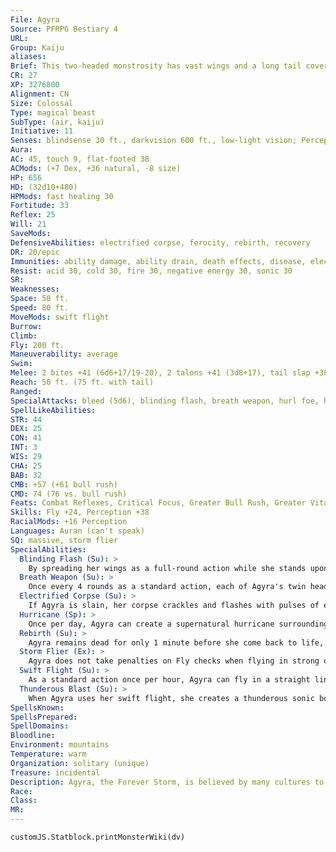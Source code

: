 ```yaml
---
File: Agyra
Source: PFRPG Bestiary 4
URL: 
Group: Kaiju
aliases: 
Brief: This two-headed monstrosity has vast wings and a long tail covered in a forest of blades.
CR: 27
XP: 3276800
Alignment: CN
Size: Colossal
Type: magical beast
SubType: (air, kaiju)
Initiative: 11
Senses: blindsense 30 ft., darkvision 600 ft., low-light vision; Perception +38
Aura: 
AC: 45, touch 9, flat-footed 38
ACMods: (+7 Dex, +36 natural, -8 size)
HP: 656
HD: (32d10+480)
HPMods: fast healing 30
Fortitude: 33
Reflex: 25
Will: 21
SaveMods: 
DefensiveAbilities: electrified corpse, ferocity, rebirth, recovery
DR: 20/epic
Immunities: ability damage, ability drain, death effects, disease, electricity, energy drain, fear
Resist: acid 30, cold 30, fire 30, negative energy 30, sonic 30
SR: 
Weaknesses: 
Space: 50 ft.
Speed: 80 ft.
MoveMods: swift flight
Burrow: 
Climb: 
Fly: 200 ft.
Maneuverability: average
Swim: 
Melee: 2 bites +41 (6d6+17/19-20), 2 talons +41 (3d8+17), tail slap +36 (10d6+8/19-20 plus bleed)
Reach: 50 ft. (75 ft. with tail)
Ranged: 
SpecialAttacks: bleed (5d6), blinding flash, breath weapon, hurl foe, hurricane, thunderous blast
SpellLikeAbilities: 
STR: 44
DEX: 25
CON: 41
INT: 3
WIS: 29
CHA: 25
BAB: 32
CMB: +57 (+61 bull rush)
CMD: 74 (76 vs. bull rush)
Feats: Combat Reflexes, Critical Focus, Greater Bull Rush, Greater Vital Strike, Hover, Improved Bull Rush, Improved Critical (tail slap), Improved Critical (bite), Improved Initiative, Improved Iron Will, Improved Vital Strike, Iron Will, Power Attack, Staggering Critical, Vital Strike, Wingover
Skills: Fly +24, Perception +38
RacialMods: +16 Perception
Languages: Auran (can't speak)
SQ: massive, storm flier
SpecialAbilities:
  Blinding Flash (Su): >
    By spreading her wings as a full-round action while she stands upon the ground, Agyra can create a blinding flash of light that targets all creatures within 100 feet. Affected creatures must succeed at a DC 41 Fortitude save or be permanently blinded and staggered for 1d6 rounds by the blast of light. A successful saving throw reduces the blindness to 1 round and negates the staggered effect. The save DC is Constitution-based.
  Breath Weapon (Su): >
    Once every 4 rounds as a standard action, each of Agyra's twin heads can breathe out a line of electricity to a range of 1,200 feet. Agyra can breathe each line in a different direction. Each creature caught in a line of electricity must succeed at a DC 41 Reflex save or take 20d6 points of electricity damage and be staggered for 1d4 rounds. A successful saving throw halves the damage and negates the staggered effect. A creature struck by both breath weapons simultaneously must attempt separate saving throws against each breath weapon, but takes a -4 penalty on both-the damage and staggered condition duration stack with each other. A creature wearing medium or heavy metal armor or a creature composed mostly of metal that fails its saving throw is also stunned for 1 round. A creature slain by Agyra's breath weapon remains electrified for 2d4 rounds after death-any creature that touches the body automatically takes 3d6 points of electricity damage. The save DC is Constitution-based.
  Electrified Corpse (Su): >
    If Agyra is slain, her corpse crackles and flashes with pulses of electrical light if she has not used her rebirth ability that year. Any creature that touches her corpse takes 3d6 points of electricity damage. Even if Agyra's body is destroyed, the site of her death continues to carry this electrical charge for 1 minute, or until Agyra is reborn, whichever comes first.
  Hurricane (Sp): >
    Once per day, Agyra can create a supernatural hurricane surrounding herself. This effect functions as control weather, save that it affects an area with a 4-mile radius, lasts for 24 hours, and can only be used to create hurricane-force winds. The hurricane created is static, and features a calm eye at the center with a 500-foot radius.
  Rebirth (Su): >
    Agyra remains dead for only 1 minute before she come back to life, as if via a true resurrection spell. Agyra rises from the exact same position she occupied when she died, and typically takes advantage of this second chance to use her swift flight to escape as soon as possible. Agyra can only be reborn in this manner once per year; if she is slain a second time before a year has passed, her death is permanent and her corpse does not become electrified. This ability replaces Agyra's ability to immediately heal damage that would normally kill her, granted by her recovery ability, but does not replace the other defenses granted by recovery.
  Storm Flier (Ex): >
    Agyra does not take penalties on Fly checks when flying in strong or more powerful winds.
  Swift Flight (Su): >
    As a standard action once per hour, Agyra can fly in a straight line at an incredible speed. She may travel up to 1 mile in this manner-doing so does not provoke attacks of opportunity. When Agyra activates this ability, her thunderous blast ability is automatically triggered from the swift flight's point of origin.
  Thunderous Blast (Su): >
    When Agyra uses her swift flight, she creates a thunderous sonic boom. This devastating explosion of sound occurs at her location when she activates swift flight, filling an area equal to her space and her reach combined-resulting in a 100-foot-diameter burst of sonic energy. All creatures in this area of effect take 20d10 points of sonic damage, are permanently deafened, are knocked prone, and are stunned for 1 round. A successful DC 41 Reflex save halves the damage, reduces the deafened condition to 1d4 rounds, and negates the knocked prone and stun effects entirely. The save DC is Constitution-based.
SpellsKnown: 
SpellsPrepared: 
SpellDomains: 
Bloodline: 
Environment: mountains
Temperature: warm
Organization: solitary (unique)
Treasure: incidental
Description: Agyra, the Forever Storm, is believed by many cultures to be the cause of seasonal typhoons or other great storms- such tempests being a manifestation of Agyra's monstrous breaths as she exhales during her long slumber every season. While this kaiju is not in fact responsible for the world's storms, her powers over wind and lightning are significant, and when she is vexed to rampage, the effects of her hurricanes can be as devastating to a region as her more direct attacks. Agyra has the appearance of a primeval, two-headed flying reptile with a wingspan of over 150 feet. Her tail is perhaps the most fearsome of her aspects. This lengthy and flailing appendage is covered with razor-sharp blades and wickedly barbed spines capable of slashing through buildings and tearing through armor with great force and from great distances. Agyra dwells on the upper slopes of a long-dormant volcano that sits on a remote tropical island beyond the main shipping lanes and the scope of most explorers' travels. As with many kaiju, she spends the bulk of her time in deep and peaceful slumber. She is ferociously protective of the strange peoples who dwell on the shores of this island, and has been known to rouse herself to come to their defense against slavers, pirates, or other external threats to their way of life. Despite this strange protective streak, Agyra is not a kindly creature-and none know this more plainly than those who share her island. Her responses to intrusions to the island may simply be defenses of her perceived territories, for certainly the villages of the locals suffer significant damage during her local rampages. She's been known to take wing to travel to distant cities as well, often as a result of some of her island's inhabitants being taken from the shores as slaves. Yet the devastation she wreaks upon the slavers' destination cities pays no regard to the safety of the slaves themselves-they are in as much danger as anyone else from the kaiju's vengeful wrath in this situation. There are rumors that certain shamans on the isle conceal sacred words or some ancient ritual to waken and command Agyra, and that many of her rampages are not the result of the kaiju being territorial or protective, but simply due to an ancient bargain the natives' ancestors forged with the mighty beast in some forgotten era. Some speculate that such rituals require the sacrifice of trespassers, but this may be nothing more than fearful superstition or rumors spread by shamans to persuade foreigners to stay clear of their island. Agyra has a particular hatred of the kaiju Mogaru, and often leaves her volcanic lair to fly west to the remote jungle lake that serves as Mogaru's home to clash with her nemesis. Mogaru's penchant for attacking coastal cities often results in a devastating escalation when Agyra arrives to do battle with the land-bound kaiju. Sometimes, methods of conjuring Agyra are used to deliberately lure the kaiju to a city besieged by Mogaru, but just as often her arrival seems to be driven by self-interest. Agyra typically manages to weaken Mogaru enough to drive him off, but is often slain herself in these battles, resurrecting and returning to her home at the same time Mogaru returns to his. The nature of this rivalry is unclear, but kaiju scholars believe that the two monsters have been enemies for longer than humanity has existed.
Race: 
Class: 
MR: 
---
```

```dataviewjs
customJS.Statblock.printMonsterWiki(dv)
```
